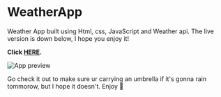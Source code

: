 #  WeatherApp

Weather App built using Html, css, JavaScript and Weather api. The live version is down below, I hope you enjoy it!

**Click [HERE](https://silver-brioche-ed63f4.netlify.app).**

![App preview](https://github.com/Nchhabra25/AdminDashboard/assets/124149051/05cbb4d4-df35-44ce-875c-6268121f089d)

Go check it out to make sure ur carrying an umbrella if it's gonna rain tommorow, but I hope it doesn't. Enjoy 🌈


